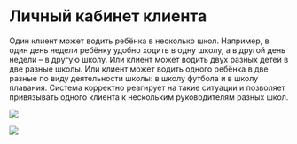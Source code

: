# Личный кабинет клиента

Один клиент может водить ребёнка в несколько школ. Например, в один день недели ребёнку удобно ходить в одну школу, а в другой день недели – в другую школу. Или клиент может водить двух разных детей в две разные школы. Или клиент может водить одного ребёнка в две разные по виду деятельности школы: в школу футбола и в школу плавания. Система корректно реагирует на такие ситуации и позволяет привязывать одного клиента к нескольким руководителям разных школ.



![](../../.gitbook/assets/Screenshot\_370.png)

![](../../.gitbook/assets/Screenshot\_371.png)


